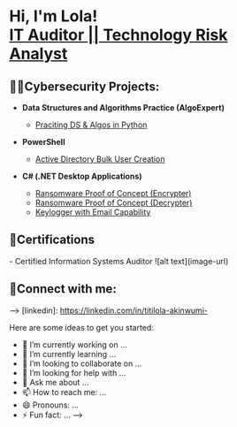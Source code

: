 <h1>Hi, I'm Lola! <br/><a href="https://github.com/LA-cmd-prompt"></a> <a href="https://www.linkedin.com/in/titilola-akinwumi-/">IT Auditor || Technology Risk Analyst</a>
  
<h2>👩‍💻Cybersecurity Projects:</h2>

- <b>Data Structures and Algorithms Practice (AlgoExpert)</b>
  - [Praciting DS & Algos in Python](https://github.com/joshmadakor1/Algorithms-Practice)
- <b>PowerShell</b>
  - [Active Directory Bulk User Creation](https://github.com/LA-cmd-prompt/Active-Directory-HomeLab/edit/main/README.md)
 
- <b>C# (.NET Desktop Applications)</b>
  - [Ransomware Proof of Concept (Encrypter)](https://github.com/joshmadakor1/EncrypterPOC)
  - [Ransomware Proof of Concept (Decrypter)](https://github.com/joshmadakor1/DecrypterPOC)
  - [Keylogger with Email Capability](https://github.com/joshmadakor1/Key-Logger-With-Email)

<h2>📃Certifications</h2>
- </b>Certified Information Systems Auditor ![alt text](image-url)

<h2> 🤝Connect with me:</h2>

--> [linkedin]: https://linkedin.com/in/titilola-akinwumi-


Here are some ideas to get you started:

- 🔭 I’m currently working on ...
- 🌱 I’m currently learning ...
- 👯 I’m looking to collaborate on ...
- 🤔 I’m looking for help with ...
- 💬 Ask me about ...
- 📫 How to reach me: ...
- 😄 Pronouns: ...
- ⚡ Fun fact: ...
-->
